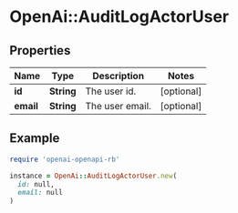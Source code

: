 # OpenAi::AuditLogActorUser

## Properties

| Name | Type | Description | Notes |
| ---- | ---- | ----------- | ----- |
| **id** | **String** | The user id. | [optional] |
| **email** | **String** | The user email. | [optional] |

## Example

```ruby
require 'openai-openapi-rb'

instance = OpenAi::AuditLogActorUser.new(
  id: null,
  email: null
)
```

